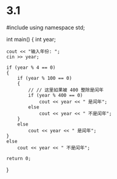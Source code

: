 # 3.1
#include <iostream>
using namespace std;
 
int main()
{
    int year;
 
    cout << "输入年份: ";
    cin >> year;
 
    if (year % 4 == 0)
    {
        if (year % 100 == 0)
        {
            // // 这里如果被 400 整除是闰年
            if (year % 400 == 0)
                cout << year << " 是闰年";
            else
                cout << year << " 不是闰年";
        }
        else
            cout << year << " 是闰年";
    }
    else
        cout << year << " 不是闰年";
 
    return 0;
}
